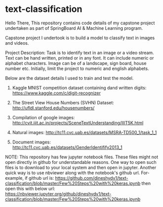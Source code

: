 # text-classification
Hello There,
This repository contains code details of my capstone project undertaken as part of SpringBoard AI & Machine Learning program. 

Capstone project I undertook is to build a model to classify text in images and videos.

Project Description: 
Task is to identify text in an image or a video stream. Text can be hand written, printed or in any font. It can include numeric or alphabet characters. Image can be of a landscape, sign board, house number etc. Initially, limit the project to numeric and english alphabets. 

Below are the dataset details I used to train and test the model. 

1. Kaggle MNIST competition dataset containing dand written digits:
https://www.kaggle.com/c/digit-recognizer

2. The Street View House Numbers (SVHN) Dataset:
http://ufldl.stanford.edu/housenumbers/

3. Compilation of google images:
http://cvit.iiit.ac.in/projects/SceneTextUnderstanding/IIIT5K.html

4. Natural images:
http://tc11.cvc.uab.es/datasets/MSRA-TD500_1/task_1_1

5. Document images:
http://tc11.cvc.uab.es/datasets/GenderIdentifify2013_1


NOTE:
This repository has few jupyter notebook files. These files might not open directly in github for understandable reasons. One way to open such files is to download to your local system and then open in jupyter. Another quick way is to use nbviewer along with the notebook's github url. For-example, if github url is:
https://github.com/dineshydv1/text-classification/blob/master/Few%20Steps%20with%20keras.ipynb
then open this with below url:
https://nbviewer.jupyter.org/github/dineshydv1/text-classification/blob/master/Few%20Steps%20with%20keras.ipynb
